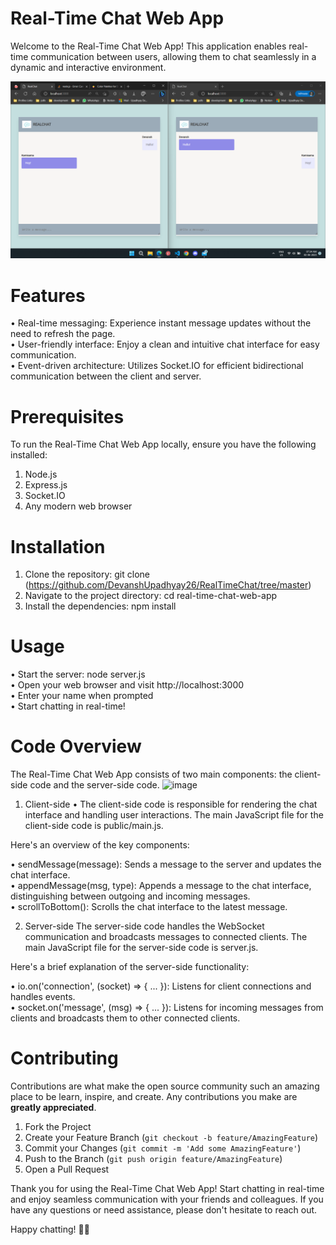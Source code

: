 # Real-Time Chat Web App
Welcome to the Real-Time Chat Web App! This application enables real-time communication between users, allowing them to chat seamlessly in a dynamic and interactive environment.

![image](ss.png)
# Features
• Real-time messaging: Experience instant message updates without the need to refresh the page.\
• User-friendly interface: Enjoy a clean and intuitive chat interface for easy communication.\
• Event-driven architecture: Utilizes Socket.IO for efficient bidirectional communication between the client and server.

# Prerequisites
To run the Real-Time Chat Web App locally, ensure you have the following installed:

1. Node.js
2. Express.js
3. Socket.IO
4. Any modern web browser

# Installation
1. Clone the repository: git clone (https://github.com/DevanshUpadhyay26/RealTimeChat/tree/master)
2. Navigate to the project directory: cd real-time-chat-web-app
3. Install the dependencies: npm install

# Usage
• Start the server: node server.js\
• Open your web browser and visit http://localhost:3000 \
• Enter your name when prompted\
• Start chatting in real-time!

# Code Overview
The Real-Time Chat Web App consists of two main components: the client-side code and the server-side code.
![image](https://github.com/DevanshUpadhyay26/RealTimeChat/assets/66689359/6b02cfb1-6190-42fe-845a-dc2026ed2c49)


1. Client-side
• The client-side code is responsible for rendering the chat interface and handling user interactions. The main JavaScript file for the client-side code is public/main.js.

Here's an overview of the key components:

• sendMessage(message): Sends a message to the server and updates the chat interface.\
• appendMessage(msg, type): Appends a message to the chat interface, distinguishing between outgoing and incoming messages.\
• scrollToBottom(): Scrolls the chat interface to the latest message.

2. Server-side
The server-side code handles the WebSocket communication and broadcasts messages to connected clients. The main JavaScript file for the server-side code is server.js.

Here's a brief explanation of the server-side functionality:

• io.on('connection', (socket) => { ... }): Listens for client connections and handles events.\
• socket.on('message', (msg) => { ... }): Listens for incoming messages from clients and broadcasts them to other connected clients.

# Contributing
Contributions are what make the open source community such an amazing place to be learn, inspire, and create. Any contributions you make are **greatly appreciated**.

1. Fork the Project
2. Create your Feature Branch (`git checkout -b feature/AmazingFeature`)
3. Commit your Changes (`git commit -m 'Add some AmazingFeature'`)
4. Push to the Branch (`git push origin feature/AmazingFeature`)
5. Open a Pull Request

Thank you for using the Real-Time Chat Web App! Start chatting in real-time and enjoy seamless communication with your friends and colleagues. If you have any questions or need assistance, please don't hesitate to reach out.

Happy chatting! 🚀🌐
